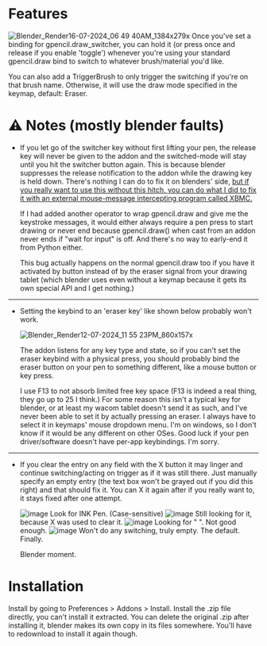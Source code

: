# Features
![Blender_Render16-07-2024_06 49 40AM_1384x279x](https://github.com/user-attachments/assets/71c71687-2ea3-4c54-8df1-9b26de5f9d9a)
Once you've set a binding for gpencil.draw_switcher, you can hold it (or press once and release if you enable 'toggle') whenever you're using your standard gpencil.draw bind to switch to whatever brush/material you'd like.

You can also add a TriggerBrush to only trigger the switching if you're on that brush name. Otherwise, it will use the draw mode specified in the keymap, default: Eraser.
# ⚠ Notes (mostly blender faults)
- If you let go of the switcher key without first lifting your pen, the release key will never be given to the addon and the switched-mode will stay until you hit the switcher button again.
  This is because blender suppresses the release notification to the addon while the drawing key is held down. There's nothing I can do to fix it on blenders' side, [but if you really want to use this without this hitch, you can do what I did to fix it with an external mouse-message intercepting program called XBMC.](https://github.com/Splits285/Gpencil_draw_switcher/wiki/A-trick-to-avoid-your-eraser-button-lifting-before-your-pen-(requires-an-external-app))

  If I had added another operator to wrap gpencil.draw and give me the keystroke messages, it would either always require a pen press to start drawing or never end because gpencil.draw() when cast from an addon never ends if "wait for input" is off. And there's no way to early-end it from Python either.
  
  This bug actually happens on the normal gpencil.draw too if you have it activated by button instead of by the eraser signal from your drawing tablet (which blender uses even without a keymap because it gets its own special API and I get nothing.)
****
- Setting the keybind to an 'eraser key' like shown below probably won't work.

  ![Blender_Render12-07-2024_11 55 23PM_860x157x](https://github.com/user-attachments/assets/7899484e-99e9-4b84-baab-63e04552bb1b)

  The addon listens for any key type and state, so if you can't set the eraser keybind with a physical press, you should probably bind the eraser button on your pen to something different, like a mouse button or key press.

  I use F13 to not absorb limited free key space (F13 is indeed a real thing, they go up to 25 I think.)
  For some reason this isn't a typical key for blender, or at least my wacom tablet doesn't send it as such, and I've never been able to set it by actually pressing an eraser. I always have to select it in keymaps' mouse dropdown menu. I'm on windows, so I don't know if it would be any different on other OSes.
  Good luck if your pen driver/software doesn't have per-app keybindings. I'm sorry.
  
****
- If you clear the entry on any field with the X button it may linger and continue switching/acting on trigger as if it was still there. Just manually specify an empty entry (the text box won't be grayed out if you did this right) and that should fix it. You can X it again after if you really want to, it stays fixed after one attempt.

   ![image](https://github.com/user-attachments/assets/b340d50a-f74a-4ffb-9b0d-50e193c1e665) Look for INK Pen. (Case-sensitive)
   ![image](https://github.com/user-attachments/assets/b1c583a3-699d-40f8-9d2e-81e268ac3b7e) Still looking for it, because X was used to clear it.
   ![image](https://github.com/user-attachments/assets/aeb1d16d-0d87-42b2-836e-c78e545d7971) Looking for " ". Not good enough.
   ![image](https://github.com/user-attachments/assets/8be09ee7-c562-485d-80d4-b4f42330f3b9) Won't do any switching, truly empty. The default. Finally.

   Blender moment.

# Installation
Install by going to Preferences > Addons > Install. Install the .zip file directly, you can't install it extracted.
You can delete the original .zip after installing it, blender makes its own copy in its files somewhere. You'll have to redownload to install it again though.
